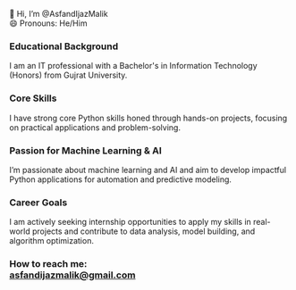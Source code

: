 👋 Hi, I’m @AsfandIjazMalik <br>
😄 Pronouns: He/Him<br>

### Educational Background <br>
I am an IT professional with a Bachelor's in Information Technology (Honors) from Gujrat University.
<br>
### Core Skills <br>
I have strong core Python skills honed through hands-on projects, focusing on practical applications and problem-solving.
<br>
### Passion for Machine Learning & AI <br>
I’m passionate about machine learning and AI and aim to develop impactful Python applications for automation and predictive modeling.
<br>
### Career Goals <br>
I am actively seeking internship opportunities to apply my skills in real-world projects and contribute to data analysis, model building, and algorithm optimization.
<br>

### How to reach me:<br> asfandijazmalik@gmail.com <br>
